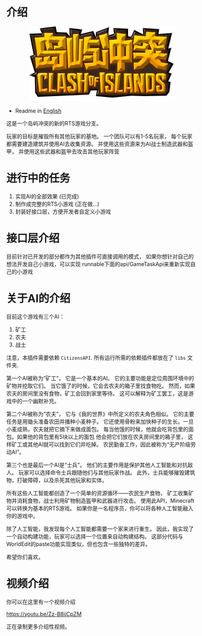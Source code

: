 # 介绍

<div align="center">
  <img src="coi_logo.png" alt="Your Logo">
</div>

- Readme in [English](README_EN.md)

这是一个岛屿冲突的新的RTS游戏分支。

玩家的目标是摧毁所有其他玩家的基地。
一个团队可以有1-5名玩家，
每个玩家都需要建造建筑并使用AI去收集资源。
并使用这些资源来为AI战士制造武器和盔甲，
并使用这些武器和盔甲去攻击其他玩家阵营

# 进行中的任务
1. 实现AI的全部效果 (已完成)
2. 制作成完整的RTS小游戏 (正在做...)
3. 封装好接口层，方便开发者自定义小游戏

# 接口层介绍
目前针对已开发的部分都作为其他插件可直接调用的模式，
如果你想针对自己的想法开发自己小游戏，可以实现
runnable下面的api/GameTaskApi来重新实现自己的小游戏

# 关于AI的介绍

目前这个游戏有三个AI：
1. 矿工
2. 农夫
3. 战士

注意，本插件需要依赖 `CitizensAPI`.
所有运行所需的依赖插件都放在了 `libs` 文件夹.

第一个AI被称为“矿工”，
它是一个基本的AI。
它的主要功能是定位周围环境中的矿物并挖取它们。
当它饿了的时候，它会去农夫的箱子里找食物吃。
然而，如果农夫的房间里没有食物，矿工会回到家里等待。
这可以解释为矿工罢工，这是游戏中的一个幽默补充。

第二个AI被称为“农夫”，
它与《我的世界》中所定义的农夫角色相似。
它的主要任务是用锄头准备农田并播种小麦种子。
它还使用骨粉来加快种子的生长。一旦小麦成熟，农夫就把它摘下来做成面包。
每当他饿的时候，他就会吃背包里的面包。如果他的背包里有5块以上的面包
他会把它们放在农夫房间里的箱子里，
这样矿工或其他AI就可以找到它们并吃掉。
农民勤奋工作，因此被称为“无产阶级劳动AI”。

第三个也是最后一个AI是“士兵”。
他们的主要作用是保护其他人工智能和对抗敌人。
玩家可以选择命令士兵跟随他们与其他玩家作战。
此外，士兵能够摧毁建筑物，打破障碍，以及杀死其他玩家和实体。

所有这些人工智能都创造了一个简单的资源循环——农民生产食物，
矿工收集矿物并消耗食物，战士利用矿物制造盔甲和武器进行攻击。
使用此API，Minecraft可以转换为基本的RTS游戏。
如果你是一名程序员，你可以将各种人工智能融入你的游戏中。

除了人工智能，我发现每个人工智能都需要一个家来进行重生。
因此，我实现了一个自动构建功能，玩家可以选择一个位置来自动构建结构。
这部分代码与WorldEdit的paste功能实现类似，但也包含一些独特的差异。

希望你们喜欢。

# 视频介绍

你可以在这里有一个视频介绍

https://youtu.be/Zz-B8ijCpZM

正在录制更多介绍性视频。
